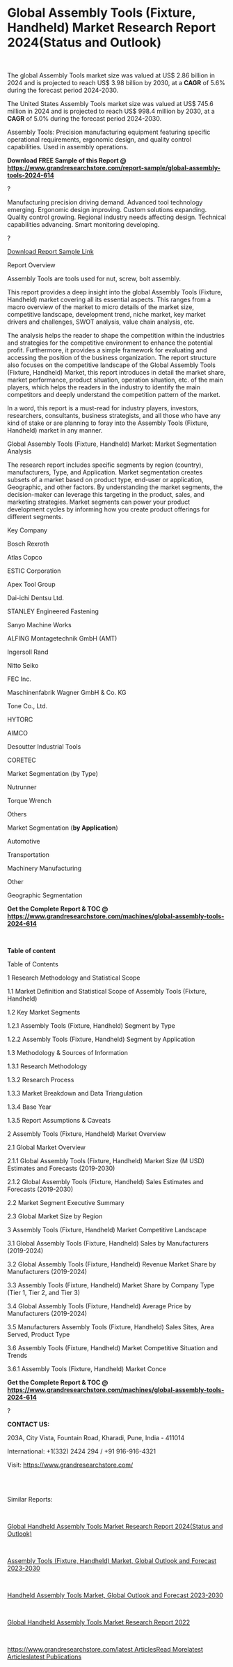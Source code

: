 <h1>Global Assembly Tools (Fixture, Handheld) Market Research Report 2024(Status and Outlook)</h1><br/><p>The global Assembly Tools market size was valued at US$ 2.86 billion in 2024 and is projected to reach US$ 3.98 billion by 2030, at a <strong>CAGR</strong> of 5.6% during the forecast period 2024-2030.</p>
 
 
 
 <p>The United States Assembly Tools market size was valued at US$ 745.6 million in 2024 and is projected to reach US$ 998.4 million by 2030, at a <strong>CAGR</strong> of 5.0% during the forecast period 2024-2030.</p>
 
 
 
 <p>Assembly Tools: Precision manufacturing equipment featuring specific operational requirements, ergonomic design, and quality control capabilities. Used in assembly operations.</p>
 
 
 
 <div><b>Download FREE Sample of this Report @ <a href="https://www.grandresearchstore.com/report-sample/global-assembly-tools-2024-614">https://www.grandresearchstore.com/report-sample/global-assembly-tools-2024-614</a></b></div>
 
 
 
 <p>? </p>
 
 
 
 <p>Manufacturing precision driving demand. Advanced tool technology emerging. Ergonomic design improving. Custom solutions expanding. Quality control growing. Regional industry needs affecting design. Technical capabilities advancing. Smart monitoring developing.</p>
 
 
 
 <p>? </p>
 
 
 
 <p><a href="https://www.grandresearchstore.com/mr-admin/report-sample/global-assembly-tools-2024-614">Download Report Sample Link</a></p>
 
 
 
 <p>Report Overview</p>
 
 
 
 <p>Assembly Tools are tools used for nut, screw, bolt assembly.</p>
 
 
 
 <p>This report provides a deep insight into the global Assembly Tools (Fixture, Handheld) market covering all its essential aspects. This ranges from a macro overview of the market to micro details of the market size, competitive landscape, development trend, niche market, key market drivers and challenges, SWOT analysis, value chain analysis, etc.</p>
 
 
 
 <p>The analysis helps the reader to shape the competition within the industries and strategies for the competitive environment to enhance the potential profit. Furthermore, it provides a simple framework for evaluating and accessing the position of the business organization. The report structure also focuses on the competitive landscape of the Global Assembly Tools (Fixture, Handheld) Market, this report introduces in detail the market share, market performance, product situation, operation situation, etc. of the main players, which helps the readers in the industry to identify the main competitors and deeply understand the competition pattern of the market.</p>
 
 
 
 <p>In a word, this report is a must-read for industry players, investors, researchers, consultants, business strategists, and all those who have any kind of stake or are planning to foray into the Assembly Tools (Fixture, Handheld) market in any manner.</p>
 
 
 
 <p>Global Assembly Tools (Fixture, Handheld) Market: Market Segmentation Analysis</p>
 
 
 
 <p>The research report includes specific segments by region (country), manufacturers, Type, and Application. Market segmentation creates subsets of a market based on product type, end-user or application, Geographic, and other factors. By understanding the market segments, the decision-maker can leverage this targeting in the product, sales, and marketing strategies. Market segments can power your product development cycles by informing how you create product offerings for different segments.</p>
 
 
 
 <p>Key Company</p>
 
 
 
 <p>Bosch Rexroth</p>
 
 
 
 <p>Atlas Copco</p>
 
 
 
 <p>ESTIC Corporation</p>
 
 
 
 <p>Apex Tool Group</p>
 
 
 
 <p>Dai-ichi Dentsu Ltd.</p>
 
 
 
 <p>STANLEY Engineered Fastening</p>
 
 
 
 <p>Sanyo Machine Works</p>
 
 
 
 <p>ALFING Montagetechnik GmbH (AMT)</p>
 
 
 
 <p>Ingersoll Rand</p>
 
 
 
 <p>Nitto Seiko</p>
 
 
 
 <p>FEC Inc.</p>
 
 
 
 <p>Maschinenfabrik Wagner GmbH & Co. KG</p>
 
 
 
 <p>Tone Co., Ltd.</p>
 
 
 
 <p>HYTORC</p>
 
 
 
 <p>AIMCO</p>
 
 
 
 <p>Desoutter Industrial Tools</p>
 
 
 
 <p>CORETEC</p>
 
 
 
 <p>Market Segmentation (by Type)</p>
 
 
 
 <p>Nutrunner</p>
 
 
 
 <p>Torque Wrench</p>
 
 
 
 <p>Others</p>
 
 
 
 <p>Market Segmentation (<strong>by Application</strong>)</p>
 
 
 
 <p>Automotive</p>
 
 
 
 <p>Transportation</p>
 
 
 
 <p>Machinery Manufacturing</p>
 
 
 
 <p>Other</p>
 
 
 
 <p>Geographic Segmentation</p>
 
 
 
 <div><b>Get the Complete Report & TOC @ <a href="https://www.grandresearchstore.com/machines/global-assembly-tools-2024-614">https://www.grandresearchstore.com/machines/global-assembly-tools-2024-614</a></b></div>
 
 
 
 <p><br />
 
 <b>Table of content</b></p>
 
 
 
 <p>Table of Contents<br />
 
 1 Research Methodology and Statistical Scope<br />
 
 1.1 Market Definition and Statistical Scope of Assembly Tools (Fixture, Handheld)<br />
 
 1.2 Key Market Segments<br />
 
 1.2.1 Assembly Tools (Fixture, Handheld) Segment by Type<br />
 
 1.2.2 Assembly Tools (Fixture, Handheld) Segment by Application<br />
 
 1.3 Methodology & Sources of Information<br />
 
 1.3.1 Research Methodology<br />
 
 1.3.2 Research Process<br />
 
 1.3.3 Market Breakdown and Data Triangulation<br />
 
 1.3.4 Base Year<br />
 
 1.3.5 Report Assumptions & Caveats<br />
 
 2 Assembly Tools (Fixture, Handheld) Market Overview<br />
 
 2.1 Global Market Overview<br />
 
 2.1.1 Global Assembly Tools (Fixture, Handheld) Market Size (M USD) Estimates and Forecasts (2019-2030)<br />
 
 2.1.2 Global Assembly Tools (Fixture, Handheld) Sales Estimates and Forecasts (2019-2030)<br />
 
 2.2 Market Segment Executive Summary<br />
 
 2.3 Global Market Size by Region<br />
 
 3 Assembly Tools (Fixture, Handheld) Market Competitive Landscape<br />
 
 3.1 Global Assembly Tools (Fixture, Handheld) Sales by Manufacturers (2019-2024)<br />
 
 3.2 Global Assembly Tools (Fixture, Handheld) Revenue Market Share by Manufacturers (2019-2024)<br />
 
 3.3 Assembly Tools (Fixture, Handheld) Market Share by Company Type (Tier 1, Tier 2, and Tier 3)<br />
 
 3.4 Global Assembly Tools (Fixture, Handheld) Average Price by Manufacturers (2019-2024)<br />
 
 3.5 Manufacturers Assembly Tools (Fixture, Handheld) Sales Sites, Area Served, Product Type<br />
 
 3.6 Assembly Tools (Fixture, Handheld) Market Competitive Situation and Trends<br />
 
 3.6.1 Assembly Tools (Fixture, Handheld) Market Conce</p>
 
 
 
 <div><b>Get the Complete Report & TOC @ <a href="https://www.grandresearchstore.com/machines/global-assembly-tools-2024-614">https://www.grandresearchstore.com/machines/global-assembly-tools-2024-614</a></b></div>
 
 
 
 <p>? </p>
 
 
 
 <p><b>CONTACT US:</b><br />
 
 203A, City Vista, Fountain Road, Kharadi, Pune, India - 411014<br />
 
 International: +1(332) 2424 294 / +91 916-916-4321<br />
 
 Visit: <a href="https://www.grandresearchstore.com/">https://www.grandresearchstore.com/</a><br />
 
 <br />
 
 <br />
 
 Similar Reports:<br />
 
 <br />
 
 <a href="https://www.grandresearchstore.com/machines/global-hheld-assembly-tools-2024-250">Global Handheld Assembly Tools Market Research Report 2024(Status and Outlook)</a><br />
 
 <br />
 
 <a href="https://www.grandresearchstore.com/machines/global-assembly-tools-forecast-2023-2030-799">Assembly Tools (Fixture, Handheld) Market, Global Outlook and Forecast 2023-2030</a><br />
 
 <br />
 
 <a href="https://www.grandresearchstore.com/machines/global-hheld-assembly-tools-forecast-2023-2030-645">Handheld Assembly Tools Market, Global Outlook and Forecast 2023-2030</a><br />
 
 <br />
 
 <a href="https://www.grandresearchstore.com/machines/global-hheld-assembly-tools-2022-630">Global Handheld Assembly Tools Market Research Report 2022</a><br />
 
 <br />
 
 <a href="https://gyeongbokgung.com">https://www.grandresearchstore.com/</a><a href="https://hallyeomaritime.com">latest Articles</a><a href="https://jingwansa.com">Read More</a><a href="https://nguoiviet.jp/">latest Articles</a><a href="https://www.intelmarketresearch.com/">latest Publications</a></p>
